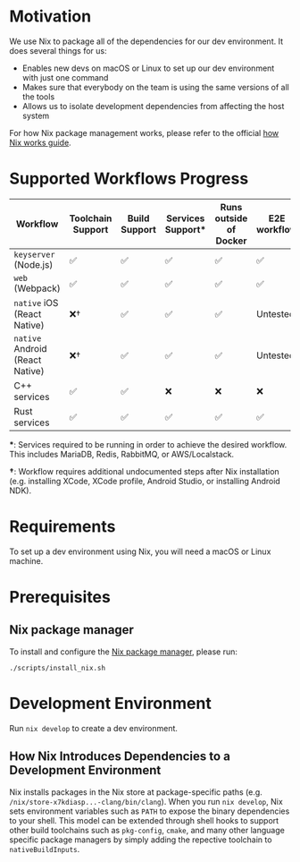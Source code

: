 # Motivation

We use Nix to package all of the dependencies for our dev environment. It does several things for us:

- Enables new devs on macOS or Linux to set up our dev environment with just one command
- Makes sure that everybody on the team is using the same versions of all the tools
- Allows us to isolate development dependencies from affecting the host system

For how Nix package management works, please refer to the official [how Nix works guide](https://nixos.org/guides/how-nix-works.html).

# Supported Workflows Progress

| Workflow                        | Toolchain Support | Build Support | Services Support\* | Runs outside of Docker | E2E workflow |
| ------------------------------- | ----------------- | ------------- | ------------------ | ---------------------- | ------------ |
| `keyserver` (Node.js)           | ✅                | ✅            | ✅                 | ✅                     | ✅           |
| `web` (Webpack)                 | ✅                | ✅            | ✅                 | ✅                     | ✅           |
| `native` iOS (React Native)     | ❌†               | ✅            | ✅                 | ✅                     | Untested     |
| `native` Android (React Native) | ❌†               | ✅            | ✅                 | ✅                     | Untested     |
| C++ services                    | ✅                | ✅            | ❌                 | ❌                     | ❌           |
| Rust services                   | ✅                | ✅            | ✅                 | ✅                     | ✅           |

**\***: Services required to be running in order to achieve the desired workflow. This includes MariaDB, Redis, RabbitMQ, or AWS/Localstack.

**†**: Workflow requires additional undocumented steps after Nix installation (e.g. installing XCode, XCode profile, Android Studio, or installing Android NDK).

# Requirements

To set up a dev environment using Nix, you will need a macOS or Linux machine.

# Prerequisites

## Nix package manager

To install and configure the [Nix package manager](https://nixos.org), please run:

```
./scripts/install_nix.sh
```

# Development Environment

Run `nix develop` to create a dev environment.

## How Nix Introduces Dependencies to a Development Environment

Nix installs packages in the Nix store at package-specific paths (e.g. `/nix/store-x7kdiasp...-clang/bin/clang`). When you run `nix develop`, Nix sets environment variables such as `PATH` to expose the binary dependencies to your shell. This model can be extended through shell hooks to support other build toolchains such as `pkg-config`, `cmake`, and many other language specific package managers by simply adding the repective toolchain to `nativeBuildInputs`.
